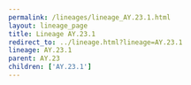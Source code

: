 ```yaml
---
permalink: /lineages/lineage_AY.23.1.html
layout: lineage_page
title: Lineage AY.23.1
redirect_to: ../lineage.html?lineage=AY.23.1
lineage: AY.23.1
parent: AY.23
children: ['AY.23.1']
---
```

